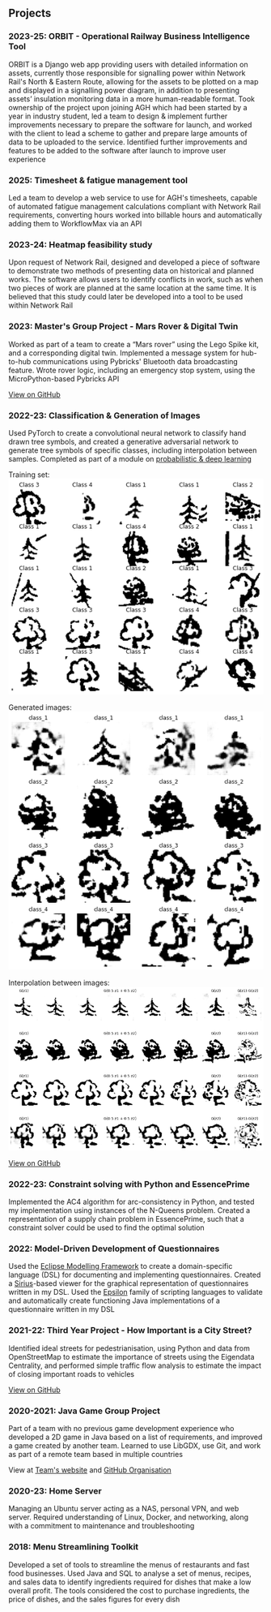 ## Projects

### 2023-25: ORBIT - Operational Railway Business Intelligence Tool

ORBIT is a Django web app providing users with detailed information on assets, currently those responsible for signalling power within Network Rail's North & Eastern Route, allowing for the assets to be plotted on a map and displayed in a signalling power diagram, in addition to presenting assets’ insulation monitoring data in a more human-readable format. Took ownership of the project upon joining AGH which had been started by a year in industry student, led a team to design & implement further improvements necessary to prepare the software for launch, and worked with the client to lead a scheme to gather and prepare large amounts of data to be uploaded to the service. Identified further improvements and features to be added to the software after launch to improve user experience

### 2025: Timesheet & fatigue management tool
Led a team to develop a web service to use for AGH's timesheets, capable of automated fatigue management calculations compliant with Network Rail requirements, converting hours worked into billable hours and automatically adding them to WorkflowMax via an API

### 2023-24: Heatmap feasibility study
Upon request of Network Rail, designed and developed a piece of software to demonstrate two methods of presenting data on historical and planned works. The software allows users to identify conflicts in work, such as when two pieces of work are planned at the same location at the same time. It is believed that this study could later be developed into a tool to be used within Network Rail


### 2023: Master's Group Project - Mars Rover & Digital Twin

Worked as part of a team to create a “Mars rover” using the Lego Spike kit, and a corresponding digital twin. Implemented a message system for hub-to-hub communications using Pybricks' Bluetooth data broadcasting feature. Wrote rover logic, including an emergency stop system, using the MicroPython-based Pybricks API

[View on GitHub](https://github.com/GPIG-Group-B/GPIG-Digital-Twin/tree/feature/mock_pybricks)

### 2022-23: Classification & Generation of Images

Used PyTorch to create a convolutional neural network to classify hand drawn tree symbols, and created a generative adversarial network to generate tree symbols of specific classes, including interpolation between samples. Completed as part of a module on [probabilistic & deep learning](degree.md#probabilistic--deep-learning)

Training set:
![Training set](assets\int3\training-set.png)

Generated images:
![Generated images](assets\int3\generated-images.png)

Interpolation between images:
![Interpolation between images](assets\int3\interpolation.png)

[View on GitHub](https://github.com/hk2906/Classification-and-Generation-of-Images)

### 2022-23: Constraint solving with Python and EssencePrime

Implemented the AC4 algorithm for arc-consistency in Python, and tested my implementation using instances of the N-Queens problem. Created a representation of a supply chain problem in EssencePrime, such that a constraint solver could be used to find the optimal solution

### 2022: Model-Driven Development of Questionnaires

Used the [Eclipse Modelling Framework](https://www.eclipse.org/modeling/emf/) to create a domain-specific language (DSL) for documenting and implementing questionnaires. Created a [Sirius](https://www.eclipse.org/sirius/overview.html)-based viewer for the graphical representation of questionnaires written in my DSL. Used the [Epsilon](https://www.eclipse.org/epsilon/) family of scripting languages to validate and automatically create functioning Java implementations of a questionnaire written in my DSL

### 2021-22: Third Year Project - How Important is a City Street?

Identified ideal streets for pedestrianisation, using Python and data from OpenStreetMap to estimate the importance of streets using the Eigendata Centrality, and performed simple traffic flow analysis to estimate the impact of closing important roads to vehicles

[View on GitHub](https://github.com/hk2906/Undergrad-Project)

### 2020-2021: Java Game Group Project

Part of a team with no previous game development experience who developed a 2D game in Java based on a list of requirements, and improved a game created by another team. Learned to use LibGDX, use Git, and work as part of a remote team based in multiple countries

View at [Team's website](https://team-zanetta.github.io/) and [GitHub Organisation](https://github.com/Team-Zanetta) 

### 2020-23: Home Server

Managing an Ubuntu server acting as a NAS, personal VPN, and web server. Required understanding of Linux, Docker, and networking, along with a commitment to maintenance and troubleshooting

### 2018: Menu Streamlining Toolkit

Developed a set of tools to streamline the menus of restaurants and fast food businesses. Used Java and SQL to analyse a set of menus, recipes, and sales data to identify ingredients required for dishes that make a low overall profit. The tools considered the cost to purchase ingredients, the price of dishes, and the sales figures for every dish
